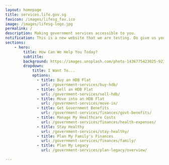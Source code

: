 ```yaml
---
layout: homepage
title: services.life.gov.sg
favicon: /images/lifesg_fav.ico
image: /images/lifesg-logo.jpg
permalink: /
description: Making government services accessible to you.  
notification: This is a new website that we are testing. Do give us your <a href="https://form.gov.sg/5ed0995e42ee5f00110e10cc" target="_blank"> feedback </a> to help us make it better.
sections:
    - hero:
        title: How Can We Help You Today?
        subtitle: 
        background: https://images.unsplash.com/photo-1436775423025-9233051c49d4?ixlib=rb-1.2.1&ixid=eyJhcHBfaWQiOjEyMDd9&auto=format&fit=crop&w=1567&q=80
        dropdown:
            title: I Want To...
            options:
              - title: Buy an HDB Flat
                url: /government-services/buy-hdb/
              - title: Sell an HDB Flat
                url: /government-services/sell-hdb/
              - title: Move into an HDB Flat
                url: /government-services/move-in/
              - title: Get Government Benefits
                url: /government-services/finances/govt-benefits/
              - title: Manage My Healthcare Costs
                url: /government-services/finances/health-expenses/
              - title: Stay Healthy
                url: /government-services/stay-healthy/
              - title: Plan My Family's Finances
                url: /government-services/finances/family/
              - title: Plan My Legacy
                url: /government-services/plan-legacy/overview/

---
```

<meta name="viewport" content="width=device-width, initial-scale=1.0">
